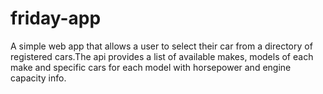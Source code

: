 # friday-app
A simple web app that allows a user to select their car from a directory of registered cars.The api provides a list of available makes, models of each make and specific cars for each model with horsepower and engine capacity info.
